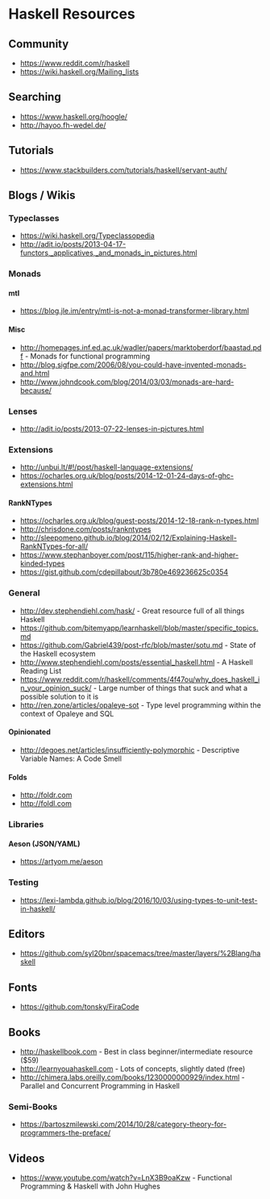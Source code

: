 # Haskell Resources

## Community

* https://www.reddit.com/r/haskell
* https://wiki.haskell.org/Mailing_lists

## Searching

* https://www.haskell.org/hoogle/
* http://hayoo.fh-wedel.de/

## Tutorials

* https://www.stackbuilders.com/tutorials/haskell/servant-auth/

## Blogs / Wikis

### Typeclasses

* https://wiki.haskell.org/Typeclassopedia
* http://adit.io/posts/2013-04-17-functors,_applicatives,_and_monads_in_pictures.html

### Monads

#### mtl

* https://blog.jle.im/entry/mtl-is-not-a-monad-transformer-library.html

#### Misc

* http://homepages.inf.ed.ac.uk/wadler/papers/marktoberdorf/baastad.pdf - Monads for functional programming
* http://blog.sigfpe.com/2006/08/you-could-have-invented-monads-and.html
* http://www.johndcook.com/blog/2014/03/03/monads-are-hard-because/

### Lenses

* http://adit.io/posts/2013-07-22-lenses-in-pictures.html

### Extensions

* http://unbui.lt/#!/post/haskell-language-extensions/
* https://ocharles.org.uk/blog/posts/2014-12-01-24-days-of-ghc-extensions.html

#### RankNTypes

* https://ocharles.org.uk/blog/guest-posts/2014-12-18-rank-n-types.html
* http://chrisdone.com/posts/rankntypes
* http://sleepomeno.github.io/blog/2014/02/12/Explaining-Haskell-RankNTypes-for-all/
* https://www.stephanboyer.com/post/115/higher-rank-and-higher-kinded-types
* https://gist.github.com/cdepillabout/3b780e469236625c0354

### General

* http://dev.stephendiehl.com/hask/ - Great resource full of all things Haskell
* https://github.com/bitemyapp/learnhaskell/blob/master/specific_topics.md
* https://github.com/Gabriel439/post-rfc/blob/master/sotu.md - State of the Haskell ecosystem
* http://www.stephendiehl.com/posts/essential_haskell.html - A Haskell Reading List
* https://www.reddit.com/r/haskell/comments/4f47ou/why_does_haskell_in_your_opinion_suck/ - Large number of things that suck and what a possible solution to it is
* http://ren.zone/articles/opaleye-sot - Type level programming within the context of Opaleye and SQL

#### Opinionated

* http://degoes.net/articles/insufficiently-polymorphic - Descriptive Variable Names: A Code Smell

#### Folds

* http://foldr.com
* http://foldl.com

### Libraries

#### Aeson (JSON/YAML)

* https://artyom.me/aeson

### Testing

* https://lexi-lambda.github.io/blog/2016/10/03/using-types-to-unit-test-in-haskell/

## Editors

* https://github.com/syl20bnr/spacemacs/tree/master/layers/%2Blang/haskell

## Fonts

* https://github.com/tonsky/FiraCode

## Books

* http://haskellbook.com - Best in class beginner/intermediate resource ($59)
* http://learnyouahaskell.com - Lots of concepts, slightly dated (free)
* http://chimera.labs.oreilly.com/books/1230000000929/index.html - Parallel and Concurrent Programming in Haskell

### Semi-Books

* https://bartoszmilewski.com/2014/10/28/category-theory-for-programmers-the-preface/

## Videos

* https://www.youtube.com/watch?v=LnX3B9oaKzw - Functional Programming & Haskell with John Hughes
